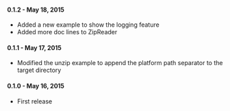 
#### 0.1.2 - May 18, 2015

  * Added a new example to show the logging feature
  * Added more doc lines to ZipReader  

#### 0.1.1 - May 17, 2015

  * Modified the unzip example to append the platform path separator to the target directory  

#### 0.1.0 - May 16, 2015

  * First release
